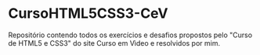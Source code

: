 # CursoHTML5CSS3-CeV
 Repositório contendo todos os exercícios e desafios propostos pelo "Curso de HTML5 e CSS3" do site Curso em Vìdeo e resolvidos por mim.
